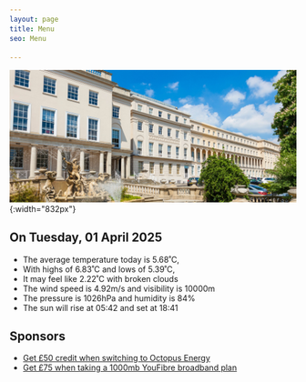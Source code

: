 ```yaml
---
layout: page
title: Menu
seo: Menu

---
```


![Logo](/images/logo.jpg){:width="832px"}

<!-- weather_marker starts -->
## On Tuesday, 01 April 2025

- The average temperature today is 5.68˚C,
- With highs of 6.83˚C and lows of 5.39˚C,
- It may feel like 2.22˚C with broken clouds
- The wind speed is 4.92m/s and visibility is 10000m
- The pressure is 1026hPa and humidity is 84%
- The sun will rise at 05:42 and set at 18:41

<!-- weather_marker ends -->

## Sponsors

- [Get £50 credit when switching to Octopus Energy](https://bit.ly/3oD1nnS)
- [Get £75 when taking a 1000mb YouFibre broadband plan](https://aklam.io/91zWhU?)



